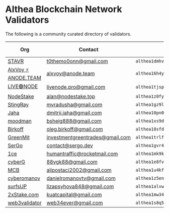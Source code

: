 # Althea Blockchain Network Validators

The following is a community curated directory of validators.

| Org | Contact | Address | Validator proof |
|-----|---------|---------|-----------------|
| [STAVR](https://github.com/obajay) |  t0themo0onn@gmail.com     |  `althea1dmhvufcxxh0r3kf36ktwv7ff5ew20paqp5ee54`       |    [EXPLORER](https://explorer.stavr.tech/althea-testnet/staking/altheavaloper1dmhvufcxxh0r3kf36ktwv7ff5ew20paq952h2s)             |
| [AlxVoy ⚡ ANODE.TEAM](https://github.com/Voynitskiy) |  alxvoy@anode.team     |  `althea16h4yy2pxw8e2pxwgswvv69xwgh64eg2sp4f23m`       |    [EXPLORER](https://test.anode.team/althea/staking/altheavaloper16h4yy2pxw8e2pxwgswvv69xwgh64eg2s946y07)             |
| [LIVE🟢NODE](https://github.com/EcaterinaSm) | livenode.pro@gmail.com | `althea1tjsp4yengqr0vqyx0aa6f73gpc3ltjfs24v9ej` | [EXPLORER](https://test.anode.team/althea/staking/altheavaloper1tjsp4yengqr0vqyx0aa6f73gpc3ltjfsw4lt8h) |
| [NodeStake](https://nodestake.top/) | alan@nodestake.top | `althea1z0fyvylcz3x8yqanu2th2f9s8vljf83pjmv9mk` | [EXPLORER](https://explorer.nodestake.top/althea-testnet/staking/altheavaloper1z0fyvylcz3x8yqanu2th2f9s8vljf83pkmlt9n) |
| [StingRay](https://github.com/MikhailRadusha) |  mvradusha@gmail.com     |  `althea1gz9lgeg78zge00gvqek8kutulz5dppnnel3ea8`       |  [EXPLORER](https://test.anode.team/althea/staking/altheavaloper1gz9lgeg78zge00gvqek8kutulz5dppnnalzhrz)             |  
| [Jaha](https://github.com/ddim77) | dmitrii.jaha@gmail.com | `althea10pn06flmyyv2qq2e2u6dpjtnkvkdystph2ztwn` | [EXPLORER](https://explorer.stavr.tech/althea-testnet/staking/altheavaloper10pn06flmyyv2qq2e2u6dpjtnkvkdystpn239sk) |
| [moodman](https://github.com/Boblev999) |  bsheig888@gmail.com     |  `althea1xs9d49atz5jjjzadmfman4kzg4elj6mggjhukr`       |    [EXPLORER](https://explorer.nodestake.top/althea-testnet/staking/altheavaloper1xs9d49atz5jjjzadmfman4kzg4elj6mgvjyjgx)             |
| [Birkoff](https://github.com/OlegBirkoff) |  oleg.birkoff@gmail.com     |  `althea18sfd8q2jsggfcjzsyyekk4khkywvxvqx4rgc5a`       |    [EXPLORER](https://explorer.stavr.tech/althea-testnet/staking/altheavaloper18sfd8q2jsggfcjzsyyekk4khkywvxvqx3rmk2c)             |
| [GreenMit](https://github.com/GreenMit) | investmentgreentrades@gmail.com | `althea1trlf8lt0ayy6f8lfg658sr3zgh357gl8nzq0zd` | [EXPLORER](https://test.anode.team/althea/staking/altheavaloper1trlf8lt0ayy6f8lfg658sr3zgh357gl8hznpug) |
| [SerGo](https://github.com/CrazySerGo) | contact@sergo.dev | `althea1gvr45nvyzsdg2ve3lj9uxu7ge24edntmfe3fzt` | [EXPLORER](https://explorer.stavr.tech/althea-testnet/staking/altheavaloper1gvr45nvyzsdg2ve3lj9uxu7ge24edntmdez8uw) |
| [1ce](https://github.com/humantraffic) | humantraffic@rocketmail.com | `althea1mk9k4k9l9fjkhamx5cr2zpqsjsy5w9y2zdus2n` | [EXPLORER](https://althea.explorers.guru/validator/altheavaloper1mk9k) |
| [cyberG](https://github.com/Vgk88) | 88vgk88@gmail.com | `althea1e8fvgd3pwcuxlr7r5wy0cuu38dnavxnf4s2579` | [EXPLORER](https://explorer.stavr.tech/althea-testnet/staking/altheavaloper1e8fvgd3pwcuxlr7r5wy0cuu38dnavxnf3se6qq) |
| [MCB](https://github.com/alipostaci2001) | alipostaci2002@gmail.com | `althea1u4kfy3ye5kwjj25393htenptdpfqrmhhcnfunm` | [EXPLORER](https://explorer.mcbnode.online/althea/staking/altheavaloper1u4kfy3ye5kwjj25393htenptdpfqrmhhun6jd7) |
| [cyberomanov](https://github.com/cyberomanov) | danielromanovtv@gmail.com | `althea1z5eny3lfrlztyz3zhu2nr28lexlpp7gc84ms75` | [EXPLORER](https://explorer.stavr.tech/althea-testnet/staking/altheavaloper1z5eny3lfrlztyz3zhu2nr28lexlpp7gcr4g7q3) |
| [surfsUP](https://github.com/onenodeUP) |  lizapsyhova848@gmail.com     |  `althea1alvwhs35r4xrq5lku3r3xrk4fazmuseh9txj3k`       |    [EXPLORER](https://explorer.stavr.tech/althea-testnet/staking/altheavaloper1alvwhs35r4xrq5lku3r3xrk4fazmusehpt4u0n)             |
| [2xStake.com](https://github.com/kuatcapital) |  kuatcapital@gmail.com     |  `althea1mw346gnyxj0r9sxkvzj0qp5hsdxqlg30gw668m`       |    [EXPLORER](https://test.anode.team/althea/staking/altheavaloper1mw346gnyxj0r9sxkvzj0qp5hsdxqlg30vwf5e7)             |
| [web3validator](https://github.com/web3validator) | web34ever@gmail.com | `althea1s8q592r9cw0kxpt7th909kzcg3dhxvl8rzwsvj`   |    [EXPLORER](https://explorer.stavr.tech/althea-testnet/staking/altheavaloper1s8q592r9cw0kxpt7th909kzcg3dhxvl88za7jh)   |

